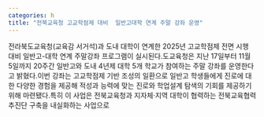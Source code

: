 ```yaml
---
categories: h
title: "전북교육청 고교학점제 대비  일반고대학 연계 주말 강좌 운영"
---
```

전라북도교육청(교육감 서거석)과 도내 대학이 연계한 2025년 고교학점제 전면 시행 대비 일반고-대학 연계 주말강좌 프로그램이 실시된다.도교육청은 지난 17일부터 11월 5일까지 20주간 일반고와 도내 4년제 대학 5개 학교가 참여하는 주말 강좌를 운영한다고 밝혔다.이번 강좌는 고교학점제 기반 조성의 일환으로 일반고 학생들에게 진로에 대한 다양한 경험을 제공해 적성과 능력에 맞는 진로와 학업설계 탐색의 기회를 제공하기 위해 마련됐다.특히 이 사업은 전북교육청과 지자체·지역 대학이 협력하는 전북교육협력추진단 구축을 내실화하는 사업으로